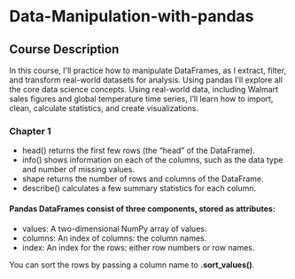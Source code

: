 # Data-Manipulation-with-pandas

## Course Description
In this course, I'll practice how to manipulate DataFrames, as I extract, filter, and transform real-world datasets for analysis. Using pandas I’ll explore all the core data science concepts. Using real-world data, including Walmart sales figures and global temperature time series, I’ll learn how to import, clean, calculate statistics, and create visualizations.

### Chapter 1
- head() returns the first few rows (the “head” of the DataFrame).
- info() shows information on each of the columns, such as the data type and number of missing values.
- shape returns the number of rows and columns of the DataFrame.
- describe() calculates a few summary statistics for each column.
#### Pandas DataFrames consist of three components, stored as attributes:
- values: A two-dimensional NumPy array of values.
- columns: An index of columns: the column names.
- index: An index for the rows: either row numbers or row names.

You can sort the rows by passing a column name to **.sort_values()**.
